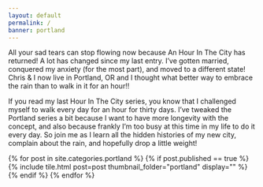 ```yaml
---
layout: default
permalink: /
banner: portland
---
```

All your sad tears can stop flowing now because An Hour In The City has returned! A lot has changed since my last entry. I’ve gotten married, conquered my anxiety (for the most part), and moved to a different state!  Chris & I now live in Portland, OR and I thought what better way to embrace the rain than to walk in it for an hour!! 

If you read my last Hour In The City series, you know that I challenged myself to walk every day for an hour for thirty days. I’ve tweaked the Portland series a bit because I want to have more longevity with the concept, and also because frankly I’m too busy at this time in my life to do it every day. So join me as I learn all the hidden histories of my new city, complain about the rain, and hopefully drop a little weight!

<div class="tiles row">
  {% for post in site.categories.portland %}
    {% if post.published == true %}
      {% include tile.html post=post thumbnail_folder="portland" display="" %}
    {% endif %}
  {% endfor %}
</div>
